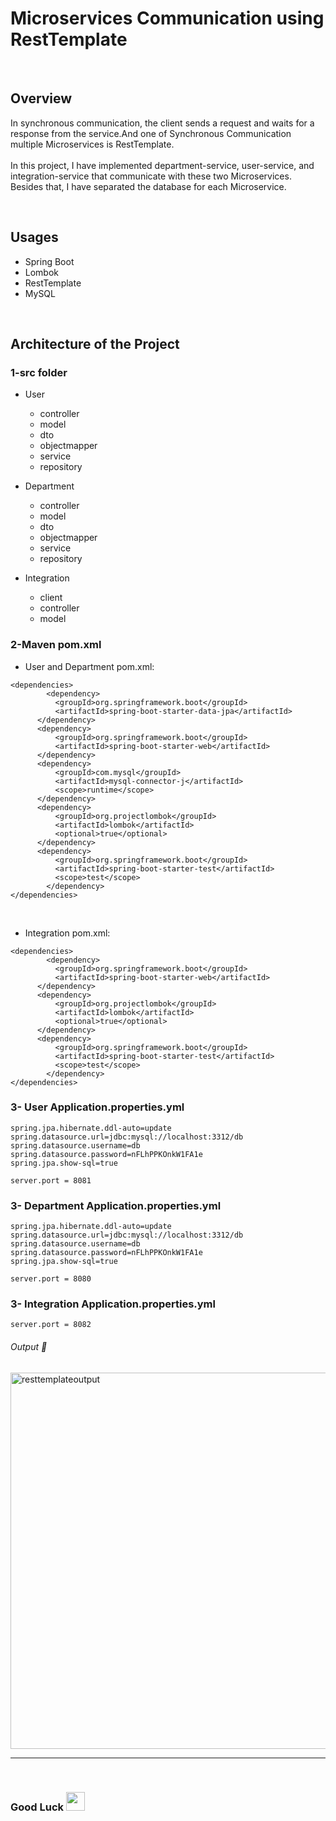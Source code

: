 # Microservices Communication using RestTemplate

<br>

## Overview
In synchronous communication, the client sends a request and waits for a response from the service.And one of Synchronous Communication multiple Microservices is RestTemplate.<br> <br>
In this project, I have implemented department-service, user-service, and integration-service that communicate with these two Microservices. Besides that, I have separated the database for each Microservice.
 
 <br>
 
## Usages
- Spring Boot
- Lombok
- RestTemplate
- MySQL
    
<br> 

## Architecture of the Project

 ### 1-src folder
 
  - User
    - controller
    - model
    - dto
    - objectmapper
    - service
    - repository
    
  - Department
    - controller 
    - model 
    - dto
    - objectmapper
    - service 
    - repository
    
  - Integration
    - client 
    - controller
    - model 
   
### 2-Maven pom.xml

  - User and Department pom.xml:

  ```
 <dependencies>
          <dependency>
			<groupId>org.springframework.boot</groupId>
			<artifactId>spring-boot-starter-data-jpa</artifactId>
		</dependency>
		<dependency>
			<groupId>org.springframework.boot</groupId>
			<artifactId>spring-boot-starter-web</artifactId>
		</dependency>
		<dependency>
			<groupId>com.mysql</groupId>
			<artifactId>mysql-connector-j</artifactId>
			<scope>runtime</scope>
		</dependency>
		<dependency>
			<groupId>org.projectlombok</groupId>
			<artifactId>lombok</artifactId>
			<optional>true</optional>
		</dependency>
		<dependency>
			<groupId>org.springframework.boot</groupId>
			<artifactId>spring-boot-starter-test</artifactId>
			<scope>test</scope>
          </dependency>
</dependencies>
  ```

<br>

  - Integration pom.xml:
  
  ```
<dependencies>
          <dependency>
			<groupId>org.springframework.boot</groupId>
			<artifactId>spring-boot-starter-web</artifactId>
		</dependency>
		<dependency>
			<groupId>org.projectlombok</groupId>
			<artifactId>lombok</artifactId>
			<optional>true</optional>
		</dependency>
		<dependency>
			<groupId>org.springframework.boot</groupId>
			<artifactId>spring-boot-starter-test</artifactId>
			<scope>test</scope>
          </dependency>
</dependencies>
  ```

### 3- User Application.properties.yml

```
spring.jpa.hibernate.ddl-auto=update
spring.datasource.url=jdbc:mysql://localhost:3312/db
spring.datasource.username=db
spring.datasource.password=nFLhPPKOnkW1FA1e
spring.jpa.show-sql=true

server.port = 8081

 ```

### 3- Department Application.properties.yml

```
spring.jpa.hibernate.ddl-auto=update
spring.datasource.url=jdbc:mysql://localhost:3312/db
spring.datasource.username=db
spring.datasource.password=nFLhPPKOnkW1FA1e
spring.jpa.show-sql=true

server.port = 8080

 ```
### 3- Integration Application.properties.yml

```
server.port = 8082

```
###### Output :star_struck:

<img width="602" alt="resttemplateoutput" src="https://github.com/SaraKhild/resttemplate-integration-microservices/assets/67427643/106e3854-37c5-4b6f-a8e3-f792fc8c6e56">

---
<br>

### Good Luck <img src="https://media.giphy.com/media/hvRJCLFzcasrR4ia7z/giphy.gif" width="30px"> 




